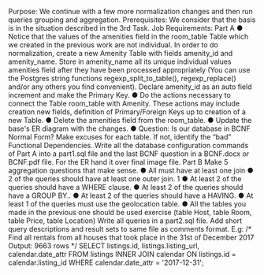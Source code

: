 Purpose:
We continue with a few more normalization changes and then run queries
grouping and aggregation.
Prerequisites:
We consider that the basis is in the situation described in the 3rd Task.
Job Requirements:
Part A
● Notice that the values of the amenities field in the room_table Table which
we created in the previous work are not individual. In order to do
normalization, create a new Amenity Table with fields amenity_id and
amenity_name. Store in amenity_name all its unique individual values
amenities field after they have been processed appropriately (You can use the
Postgres string functions regexp_split_to_table(), regexp_replace() and/or any
others you find convenient). Declare amenity_id as an auto field
increment and make the Primary Key.
● Do the actions necessary to connect the Table
room_table with Amenity. These actions may include creation
new fields, definition of Primary/Foreign Keys up to creation of a new Table.
● Delete the amenities field from the room_table.
● Update the base's ER diagram with the changes.
● Question: Is our database in BCNF Normal Form? Make excuses for each
table. If not, identify the “bad” Functional Dependencies.
Write all the database configuration commands of Part A into a part1.sql file and the
last BCNF question in a BCNF.docx or BCNF.pdf file. For the ER hand it over
final image file.
Part B
Make 5 aggregation questions that make sense.
● All must have at least one join
● 2 of the queries should have at least one outer join.
1
● At least 2 of the queries should have a WHERE clause.
● At least 2 of the queries should have a GROUP BY..
● At least 2 of the queries should have a HAVING.
● At least 1 of the queries must use the geolocation table.
● All the tables you made in the previous one should be used
exercise (table Host, table Room, table Price, table Location)
Write all queries in a part2.sql file.
Add short query descriptions and result sets to
same file as comments format. E.g:
/* Find all rentals from all houses that took place in the 31st of
December 2017
Output: 9663 rows
*/
SELECT listings.id, listings.listing_url, calendar.date_attr
FROM listings
INNER JOIN calendar
ON listings.id = calendar.listing_id
WHERE calendar.date_attr = '2017-12-31';
